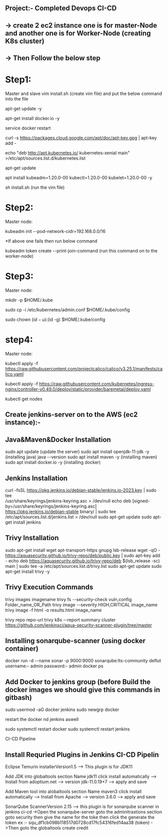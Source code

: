 Project:- Completed Devops CI-CD
--------------------------------


-> create 2 ec2 instance one is for master-Node and another one is for Worker-Node (creating K8s cluster)
----------------------------------------------------------------------------------------------------------

-> Then Follow the below step
-----------------------------
# Step1:

Master and slave 
vim install.sh (create vim file) and put the below command into the file

apt-get update -y

apt-get install docker.io -y

service docker restart  

curl -s https://packages.cloud.google.com/apt/doc/apt-key.gpg | apt-key add -  

echo "deb http://apt.kubernetes.io/ kubernetes-xenial main" >/etc/apt/sources.list.d/kubernetes.list

apt-get update

apt install kubeadm=1.20.0-00 kubectl=1.20.0-00 kubelet=1.20.0-00 -y  

sh install.sh (run the vim file)

# Step2:

Master node:

   kubeadm init --pod-network-cidr=192.168.0.0/16
   
   *If above one fails then run below command
   
   kubeadm token create --print-join-command (run this command on to the worker-node)
  
# Step3: 

Master node: 

mkdir -p $HOME/.kube

sudo cp -i /etc/kubernetes/admin.conf $HOME/.kube/config

sudo chown $(id -u):$(id -g) $HOME/.kube/config
 
# step4:

Master node:

kubectl apply -f https://raw.githubusercontent.com/projectcalico/calico/v3.25.1/manifests/calico.yaml 

kubectl apply -f https://raw.githubusercontent.com/kubernetes/ingress-nginx/controller-v0.49.0/deploy/static/provider/baremetal/deploy.yaml
 
kubectl get nodes


Create jenkins-server on to the AWS (ec2 instance):-
--------------------------------------------------
Java&Maven&Docker  Installation
--------------------------------
sudo apt update (update the server)
sudo apt install openjdk-11-jdk -y (installing java)
java --version
sudo apt install maven -y (installing maven)
sudo apt install docker.io -y (installing docker)

Jenkins Installation
---------------------
curl -fsSL https://pkg.jenkins.io/debian-stable/jenkins.io-2023.key | sudo tee \
  /usr/share/keyrings/jenkins-keyring.asc > /dev/null
echo deb [signed-by=/usr/share/keyrings/jenkins-keyring.asc] \
  https://pkg.jenkins.io/debian-stable binary/ | sudo tee \
  /etc/apt/sources.list.d/jenkins.list > /dev/null
sudo apt-get update
sudo apt-get install jenkins

Trivy Installation
-------------------
sudo apt-get install wget apt-transport-https gnupg lsb-release
wget -qO - https://aquasecurity.github.io/trivy-repo/deb/public.key | sudo apt-key add -
echo deb https://aquasecurity.github.io/trivy-repo/deb $(lsb_release -sc) main | sudo tee -a /etc/apt/sources.list.d/trivy.list
sudo apt-get update
sudo apt-get install trivy -y

Trivy Execution Commands
-------------------
trivy images imagename
trivy fs --security-check vuln,config Folder_name_OR_Path
trivy image --severity HIGH,CRITICAL image_name
trivy image -f html -o results.html image_name

trivy repo repo-url
trivy k8s --report summary cluster
https://github.com/jenkinsci/aqua-security-scanner-plugin/tree/master


Installing sonarqube-scanner (using docker container)
----------------------------
docker  run -d --name sonar -p 9000:9000 sonarqube:lts-community
deflut username:- admin
password:- admin
docker ps

Add Docker to jenkins group (before Build the docker images we should give this commands in gitbash)
---------------------------

sudo usermod -aG docker jenkins
sudo newgrp docker

restart the docker nd jenkins aswell

sudo systemctl restart docker 
sudo systemctl restart jenkins

CI-CD Pipeline

Install Requried Plugins in Jenkins CI-CD Pipelin
--------------------------------------------------

Eclipse Temurin installerVersion1.5 --> This plugin is for JDK11

Add JDK into globaltools section
Name jdk11
click install automatically --> Install from adoptium.net --> version jdk-11.0.19+7 --> apply and save

Add Maven tool into alobaltools section
Name maven3
click install automatically --> Install from Apache --> version 3.6.0 --> apply and save

SonarQube ScannerVersion 2.15 --> this plugin is for sonarqube scanner in jenkins ci-cd
->Open the sonarqube-server goto the adminitrastions section goto security then give the name for the toke then click the generate the token
ex :- squ_df1cb098b118517d0728cd17fc54316fed14aa38 (token)
->Then goto the globaltools create credit 
